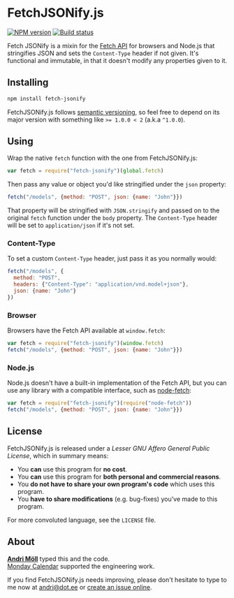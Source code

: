 FetchJSONify.js
===============
[![NPM version][npm-badge]](https://www.npmjs.com/package/fetch-jsonify)
[![Build status][travis-badge]](https://travis-ci.org/moll/js-fetch-jsonify)

Fetch JSONify is a mixin for the [Fetch API][fetch] for browsers and Node.js that stringifies JSON and sets the `Content-Type` header if not given. It's functional and immutable, in that it doesn't modify any properties given to it.

[npm-badge]: https://img.shields.io/npm/v/fetch-jsonify.svg
[travis-badge]: https://travis-ci.org/moll/js-fetch-jsonify.png?branch=master
[fetch]: https://developer.mozilla.org/en/docs/Web/API/Fetch_API


Installing
----------
```sh
npm install fetch-jsonify
```

FetchJSONify.js follows [semantic versioning](http://semver.org), so feel free to depend on its major version with something like `>= 1.0.0 < 2` (a.k.a `^1.0.0`).


Using
-----
Wrap the native `fetch` function with the one from FetchJSONify.js:

```javascript
var fetch = require("fetch-jsonify")(global.fetch)
```

Then pass any value or object you'd like stringified under the `json` property:

```javascript
fetch("/models", {method: "POST", json: {name: "John"}})
```

That property will be stringified with `JSON.stringify` and passed on to the
original `fetch` function under the `body` property. The `Content-Type` header
will be set to `application/json` if it's not set.

### Content-Type
To set a custom `Content-Type` header, just pass it as you normally would:

```javascript
fetch("/models", {
  method: "POST",
  headers: {"Content-Type": "application/vnd.model+json"},
  json: {name: "John"}
})
```

### Browser
Browsers have the Fetch API available at `window.fetch`:

```javascript
var fetch = require("fetch-jsonify")(window.fetch)
fetch("/models", {method: "POST", json: {name: "John"}})
```

### Node.js
Node.js doesn't have a built-in implementation of the Fetch API, but you can use any library with a compatible interface, such as [node-fetch](https://github.com/bitinn/node-fetch):

```javascript
var fetch = require("fetch-jsonify")(require("node-fetch"))
fetch("/models", {method: "POST", json: {name: "John"}})
```


License
-------
FetchJSONify.js is released under a *Lesser GNU Affero General Public License*, which in summary means:

- You **can** use this program for **no cost**.
- You **can** use this program for **both personal and commercial reasons**.
- You **do not have to share your own program's code** which uses this program.
- You **have to share modifications** (e.g. bug-fixes) you've made to this program.

For more convoluted language, see the `LICENSE` file.


About
-----
**[Andri Möll][moll]** typed this and the code.  
[Monday Calendar][monday] supported the engineering work.

If you find FetchJSONify.js needs improving, please don't hesitate to type to me now at [andri@dot.ee][email] or [create an issue online][issues].

[email]: mailto:andri@dot.ee
[issues]: https://github.com/moll/js-fetch-jsonify/issues
[moll]: http://themoll.com
[monday]: https://mondayapp.com

